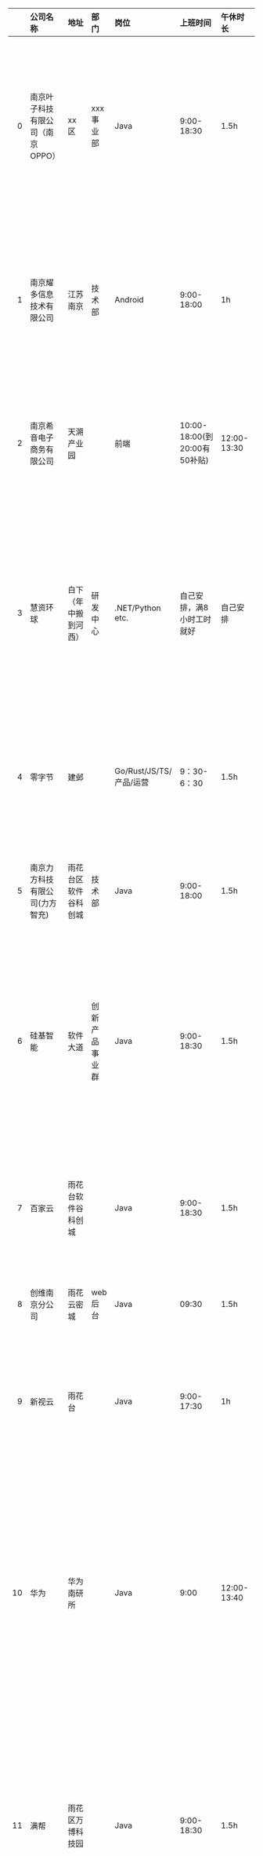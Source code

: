 |    | 公司名称               | 地址         | 部门      | 岗位                  | 上班时间                     | 午休时长        | 加班情况                                     | 公积金比例          | 年终奖                      | 试用期工资                       | 工位电脑情况                                                                                                                  | 年假                                   | 打卡情况                         | 其他备注                            | 评论   | 更新时间                |
|---:|:-------------------|:-----------|:--------|:--------------------|:-------------------------|:------------|:-----------------------------------------|:---------------|:-------------------------|:----------------------------|:------------------------------------------------------------------------------------------------------------------------|:-------------------------------------|:-----------------------------|:--------------------------------|:-----|:--------------------|
|  0 | 南京叶子科技有限公司（南京OPPO） | xx区        | xxx事业部  | Java                | 9:00-18:30               | 1.5h        | 135 加班，24 正常；大小周等等                       | 基数 xxxx，比例 xx% | 13薪还是根据公司业绩提供，是否折扣，折扣比例。 | 是否打折，比如 xx%。                | 工位大小，环境，是否提供设备，设备型号种类。                                                                                                  | 是否有入职就有，是否有前置条件才有。                   | 是否严格打卡，使用的软件或者方式（比如钉钉或人脸识别）。 |                                 |      | 2022-01-25 03:43:17 |
|  1 | 南京耀多信息技术有限公司       | 江苏南京       | 技术部     | Android             | 9:00-18:00               | 1h          | 一开始996，后来发不起加班费不给加班了，欠的加班费也不发            | 最低额度           | 无                        | 八折                          | 提供笔记本                                                                                                                   | 有                                    | 钉钉位置打卡                       | 老板阴晴不定，随意开除员工                   |      | 2022-01-25 02:22:42 |
|  2 | 南京希音电子商务有限公司       | 天溯产业园      |         | 前端                  | 10:00-18:00(到20:00有50补贴) | 12:00-13:30 | 看部门，不强制，有工时排名。                           | 基础工资的8%        | 看部门盈利情况和个人绩效定            | 试用期6个月，100%工资不打折            | 配mac m1+显示器，网吧工作环境，工位挤。                                                                                                 | 法定年假，可用加班时长来调休                       | 1月3次补卡                       | 抠，舍得给校招生，不舍得给社招生。多余的调休时长换钱200/d |      | 2022-01-25 01:58:09 |
|  3 | 慧资环球               | 白下（年中搬到河西） | 研发中心    | .NET/Python etc.    | 自己安排，满8小时工时就好            | 自己安排        | 不加班                                      | 全额8%           | 13薪，每年调薪一次               | 不打折                         | 一个高配台式机或者一个高配Dell工作站笔记本，两个40寸4K显示器 Processor Intel(R) Core(TM) i9-10980XE CPU @ 3.00GHz 3.00 GHz  128GB RAM (新的台式机配置标准) | 10 ~ 20天                             | 完全不打卡                        | 内推VX：Just1n                     |      | 2022-01-24 14:35:55 |
|  4 | 零字节                | 建邺         |         | Go/Rust/JS/TS/产品/运营 | 9：30-6：30                | 1.5h        | 不加班                                      | 8%             | 13薪，每年调薪一次               | 应届生八折，有工作经验的不打折             | macbook pro（入职满三年电脑转赠给员工），每人配一个显示器（24-32寸）                                                                              | 入职转正就享受年假                            | 飞书打卡                         | 节日红包、年度旅游（21年三亚一周）              |      | 2022-01-24 14:32:45 |
|  5 | 南京力方科技有限公司(力方智充)   | 雨花台区软件谷科创城 | 技术部     | Java                | 9:00-18:00               | 1.5h        | 124固定加班到9点                               | 最低，双边合计512     | 无                        | 三个月，打八折                     | 网吧工位，自带电脑                                                                                                               | 法定年假                                 | 严格打卡，迟打卡扣30，不打卡半天工资          |                                 |      | 2022-01-24 14:29:37 |
|  6 | 硅基智能               | 软件大道       | 创新产品事业群 | Java                | 9:00-18:30               | 1.5h        | 没事到点走，部门氛围卷                              | 基数5500，比例10%   | 13薪还是根据公司业绩提供，是否折扣，折扣比例。 | 不打折                         | 网吧工位                                                                                                                    | 满一年才有正常年假，年假次年一月发放（不满一年打折）           | 是否严格打卡，使用的软件或者方式（比如钉钉或人脸识别）。 |                                 |      | 2022-01-24 14:25:34 |
|  7 | 百家云                | 雨花台软件谷科创城  |         | Java                | 9:00-18:30               | 1.5h        | 周1,2,4正常加班，不想加班也行                        |                |                          | 6个月不打折。                     | mac笔记本+小米曲面屏显示器                                                                                                         | 年假次年一月发放，每满一年+1天                     | 每个月有4次迟到补卡机会，早上9.15之前打卡不算迟到  |                                 |      | 2022-01-24 14:21:22 |
|  8 | 创维南京分公司            | 雨花云密城      | web后台   | Java                | 09:30                    | 1.5h        | 995                                      | 工资八折的10%       | 1个月工资                    | 不打折                         | Windows电脑+dell显示器                                                                                                       | 法定年假                                 | 弹性打卡                         |                                 |      | 2022-01-24 14:19:34 |
|  9 | 新视云                | 雨花台        |         | Java                | 9:00-17:30               | 1h          | 看部门，业务部门偶尔加班，技术支持部门基本不加班                 | 基数5k，比例8%      | 固定13薪                    | 3年合同，试用期总共6个月，前三个月8折，后三个月全薪 | 配笔记本+显示器                                                                                                                | 5天年假+5天带薪病假（入职自动折算当年年假）              | 不打卡                          |                                 |      | 2022-01-24 14:17:01 |
| 10 | 华为                 | 华为南研所      |         | Java                | 9:00                     | 12:00-13:40 | 看部门情况。好部门：124加班8：30，35正常下班,差部门：天天11点以后   | 基础工资的5%        | 看部门盈利情况和个人绩效定            | 试用期6个月，100%工资不打折            | 配win台式机+双屏                                                                                                              | 没签奋斗协议的5天，但一般不给休，第二年可以换成钱。签了的自愿放弃年假了 | 必须按时打卡                       |                                 |      | 2022-01-24 14:17:32 |
| 11 | 满帮                 | 雨花区万博科技园   |         | Java                | 9:00-18:30               | 1.5h        | 看部门，不强制， 周五基本不加，还有每月一天奋斗日（年底算工资）， 据说要取消了 | 全额8%           | 上下半年绩效                   |                             | 联想                                                                                                                      |                                      |                              |                                 |      | 2022-01-24 14:10:47 |
| 12 | A示例xxx公司           | xx区        | xxx事业部  | Java                | 9:00-18:30               | 1.5h        | 135 加班，24 正常；大小周等等                       | 基数 xxxx，比例 xx% | 13薪还是根据公司业绩提供，是否折扣，折扣比例。 | 是否打折，比如 xx%。                | 工位大小，环境，是否提供设备，设备型号种类。                                                                                                  | 是否有入职就有，是否有前置条件才有。                   | 是否严格打卡，使用的软件或者方式（比如钉钉或人脸识别）。 |                                 |      | 2022-01-24 13:11:01 |